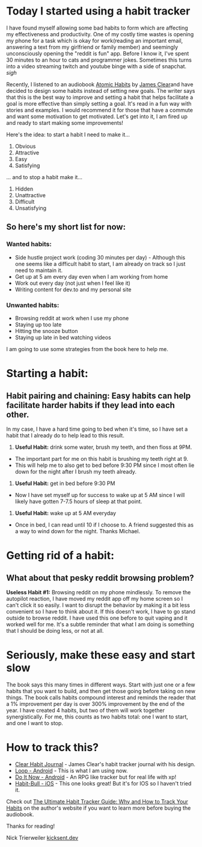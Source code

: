 # Today I started using a habit tracker
I have found myself allowing some bad habits to form which are affecting my effectiveness and productivity. One of my costly time wastes is opening my phone for a task which is okay for work(reading an important email, answering a text from my girlfriend or family member) and seemingly unconsciously opening the "reddit is fun" app. Before I know it, I've spent 30 minutes to an hour to cats and programmer jokes. Sometimes this turns into a video streaming twitch and youtube binge with a side of snapchat.  *sigh*

Recently, I listened to an audiobook [Atomic Habits](https://www.audible.com/pd/Atomic-Habits-Audiobook/1524779261) by [James Clear](https://jamesclear.com/habit-tracker)and have decided to design some habits instead of setting new goals. The writer says that this is the best way to improve and setting a habit that helps facilitate a goal is more effective than simply setting a goal. It's read in a fun way with stories and examples. I would recommend it for those that have a commute and want some motivation to get motivated. Let's get into it, I am fired up and ready to start making some improvements! 

Here's the idea: to start a habit I need to make it...
1. Obvious
1. Attractive
1. Easy 
1. Satisfying

... and to stop a habit make it...
1. Hidden
1. Unattractive
1. Difficult
1. Unsatisfying

## So here's my short list for now:

### Wanted habits:
- Side hustle project work (coding 30 minutes per day) -
Although this one seems like a difficult habit to start, I am already on track so I just need to maintain it.
- Get up at 5 am every day even when I am working from home 
- Work out every day (not just when I feel like it)
- Writing content for dev.to and my personal site

### Unwanted habits:
- Browsing reddit at work when I use my phone
- Staying up too late
- Hitting the snooze button
- Staying up late in bed watching videos

I am going to use some strategies from the book here to help me. 

# Starting a habit:
## Habit pairing and chaining: Easy habits can help facilitate harder habits if they lead into each other. 
In my case, I have a hard time going to bed when it's time, so I have set a habit that I already do to help lead to this result.

1. **Useful Habit:** drink some water, brush my teeth, and then floss at 9PM. 
  - The important part for me on this habit is brushing my teeth right at 9. 
  - This will help me to also get to bed before 9:30 PM since I most often lie down for the night after I brush my teeth already. 

1. **Useful Habit:** get in bed before 9:30 PM
  - Now I have set myself up for success to wake up at 5 AM since I will likely have gotten 7-7.5 hours of sleep at that point. 

1. **Useful Habit:** wake up at 5 AM everyday
  - Once in bed, I can read until 10 if I choose to. A friend suggested this as a way to wind down for the night. Thanks Michael.


# Getting rid of a habit:
## What about that pesky reddit browsing problem?
**Useless Habit #1:** Browsing reddit on my phone mindlessly. 
To remove the autopilot reaction, I have moved my reddit app off my home screen so I can't click it so easily. I want to disrupt the behavior by making it a bit less convenient so I have to think about it. 
If this doesn't work, I have to go stand outside to browse reddit. I have used this one before to quit vaping and it worked well for me. It's a subtle reminder that what I am doing is something that I should be doing less, or not at all.

# Seriously, make these easy and start slow
The book says this many times in different ways. Start with just one or a few habits that you want to build, and then get those going before taking on new things. The book calls habits compound interest and reminds the reader that a 1% improvement per day is over 300% improvement by the end of the year. I have created 4 habits, but two of them will work together synergistically. For me, this counts as two habits total: one I want to start, and one I want to stop. 

# How to track this?
- [Clear Habit Journal](https://www.baronfig.com/products/clear-habit-journal) - James Clear's habit tracker journal with his design. 
- [Loop - Android](https://play.google.com/store/apps/details?id=org.isoron.uhabits&hl=en_US) - This is what I am using now.
- [Do It Now - Android](https://play.google.com/store/apps/details?id=com.levor.liferpgtasks&hl=en_US) - An RPG like tracker but for real life with xp!
- [Habit-Bull - iOS](https://apps.apple.com/us/app/habit-bull-daily-goal-tracker/id1041482672) - This one looks great! But it's for IOS so I haven't tried it. 

Check out [The Ultimate Habit Tracker Guide: Why and How to Track Your Habits](https://jamesclear.com/habit-tracker) on the author's website if you want to learn more before buying the audiobook. 

Thanks for reading! 

Nick Trierweiler
[kicksent.dev](kicksent.dev)



